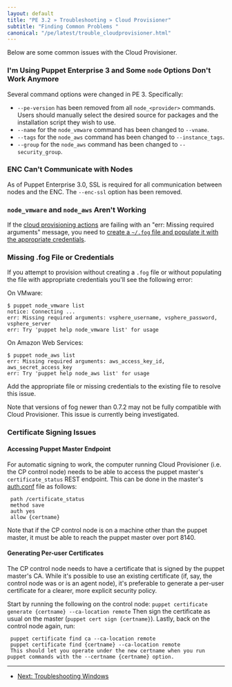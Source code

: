 ```yaml
---
layout: default
title: "PE 3.2 » Troubleshooting » Cloud Provisioner"
subtitle: "Finding Common Problems "
canonical: "/pe/latest/trouble_cloudprovisioner.html"
---
```


Below are some common issues with the Cloud Provisioner.

### I'm Using Puppet Enterprise 3 and Some `node` Options Don't Work Anymore
Several command options were changed in PE 3. Specifically:

- `--pe-version` has been removed from all `node_<provider>` commands. Users should manually select the desired source for packages and the installation script they wish to use.
- `--name` for the `node_vmware` command has been changed to `--vname`.
- `--tags` for the `node_aws` command has been changed to `--instance_tags`.
- `--group` for the `node_aws` command has been changed to `--security_group`.

### ENC Can't Communicate with Nodes
As of Puppet Enterprise 3.0, SSL is required for all communication between nodes and the ENC. The `--enc-ssl` option has been removed.

### `node_vmware` and `node_aws` Aren't Working

If the [cloud provisioning actions](./cloudprovisioner_overview.html) are failing with an "err: Missing required arguments" message, you need to [create a `~/.fog` file and populate it with the appropriate credentials](./cloudprovisioner_configuring.html).


### Missing .fog File or Credentials

If you attempt to provision without creating a `.fog` file or without
populating the file with appropriate credentials you'll see the following error:

On VMware:

    $ puppet node_vmware list
    notice: Connecting ...
    err: Missing required arguments: vsphere_username, vsphere_password, vsphere_server
    err: Try 'puppet help node_vmware list' for usage

On Amazon Web Services:

    $ puppet node_aws list
    err: Missing required arguments: aws_access_key_id,
    aws_secret_access_key
    err: Try 'puppet help node_aws list' for usage

Add the appropriate file or missing credentials to the existing file to resolve
this issue.

Note that versions of fog newer than 0.7.2 may not be fully compatible with Cloud Provisioner. This issue is currently being investigated.

### Certificate Signing Issues

#### Accessing Puppet Master Endpoint

For automatic signing to work, the computer running Cloud Provisioner (i.e. the CP control node) needs to be able to access the puppet master's `certificate_status` REST endpoint. This can be done in the master's [auth.conf](/guides/rest_auth_conf.html) file as follows:

     path /certificate_status
     method save
     auth yes
     allow {certname}

Note that if the CP control node is on a machine other than the puppet master, it must be able to reach the puppet master over port 8140.

#### Generating Per-user Certificates

The CP control node needs to have a certificate that is signed by the puppet master's CA. While it's possible to use an existing certificate (if, say, the control node was or is an agent node), it's preferable to generate a per-user certificate for a clearer, more explicit security policy.

Start by running the following on the control node:
`puppet certificate generate {certname} --ca-location remote`
Then sign the certificate as usual on the master (`puppet cert sign {certname}`). Lastly, back on the control node again, run:

     puppet certificate find ca --ca-location remote
     puppet certificate find {certname} --ca-location remote
     This should let you operate under the new certname when you run puppet commands with the --certname {certname} option.

* * *

- [Next: Troubleshooting Windows](./trouble_windows.html)
